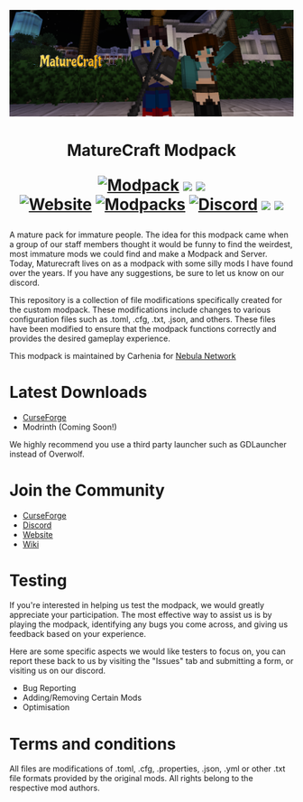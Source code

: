<p align="center"><img src="https://github.com/Carhenia/carhenia.github.io/blob/main/images/maturecraft_title.png?raw=true" alt="Logo" width=""></p>  

<h1 align="center"> MatureCraft Modpack <br> 

<a href="https://www.curseforge.com/minecraft/modpacks/aphmau-mc-diaries"><img src="https://cf.way2muchnoise.eu/title/363701.svg" alt="Modpack"></a>
 ![](https://cf.way2muchnoise.eu/full_363701_downloads.svg) ![](https://cf.way2muchnoise.eu/versions/363701.svg)  
 <a href="https://nebulanetwork.net/"><img src="https://img.shields.io/badge/Website-nebulanetwork.net-1DA1F2?style=flat&Color=important" alt="Website"></a>
<a href="https://www.curseforge.com/members/carhenia/projects/"><img src="https://img.shields.io/badge/My-Modpacks-important?style=flat&logo=curseforge&logoColor=important" alt="Modpacks"></a>
<a href="https://discord.gg/9ZxeWesrzz"><img src="https://img.shields.io/discord/331067481424920585?color=B524D7&label=Discord&logo=Discord&style=flat" alt="Discord"></a>
![](https://img.shields.io/github/issues/Carhenia/maturecraft) ![](https://img.shields.io/github/followers/carhenia?style=social)
</h1>

A mature pack for immature people. The idea for this modpack came when a group of our staff members thought it would be funny to find the weirdest, most immature mods we could find and make a Modpack and Server. Today, Maturecraft lives on as a modpack with some silly mods I have found over the years. If you have any suggestions, be sure to let us know on our discord. 

This repository is a collection of file modifications specifically created for the custom modpack. These modifications include changes to various configuration files such as .toml, .cfg, .txt, .json, and others. These files have been modified to ensure that the modpack functions correctly and provides the desired gameplay experience.

This modpack is maintained by Carhenia for [Nebula Network](https://nebulanetwork.net)  
# Latest Downloads
- [CurseForge](https://www.curseforge.com/minecraft/modpacks/maturecraft)  
- Modrinth (Coming Soon!)

We highly recommend you use a third party launcher such as GDLauncher instead of Overwolf.  

# Join the Community
- [CurseForge](https://www.curseforge.com/members/carhenia/projects)  
- [Discord](https://discord.gg/9ZxeWesrzz)  
- [Website](https://nebulanetwork.net/)  
- [Wiki](https://wiki.nebulanetwork.net/) 

# Testing
If you're interested in helping us test the modpack, we would greatly appreciate your participation. The most effective way to assist us is by playing the modpack, identifying any bugs you come across, and giving us feedback based on your experience.

Here are some specific aspects we would like testers to focus on, you can report these back to us by visiting the "Issues" tab and submitting a form, or visiting us on our discord.
- Bug Reporting
- Adding/Removing Certain Mods
- Optimisation
# Terms and conditions
All files are modifications of .toml, .cfg, .properties, .json, .yml or other .txt file formats provided by the original mods. All rights belong to the respective mod authors.